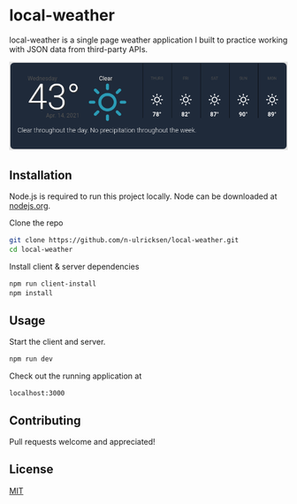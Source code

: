 # local-weather

local-weather is a single page weather application I built to practice working with JSON data from third-party APIs.

![demo](media/example.png)

## Installation

Node.js is required to run this project locally. Node can be downloaded at [nodejs.org](https://nodejs.org/en/).

Clone the repo

```sh
git clone https://github.com/n-ulricksen/local-weather.git
cd local-weather
```

Install client & server dependencies

```sh
npm run client-install
npm install
```

## Usage

Start the client and server.

```sh
npm run dev
```

Check out the running application at

```
localhost:3000
```

## Contributing

Pull requests welcome and appreciated!

## License

[MIT](https://choosealicense.com/licenses/mit/)
